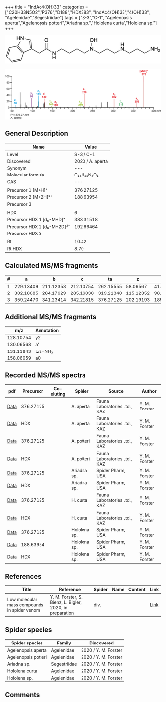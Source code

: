 +++
title = "IndAc4(OH)33"
categories = ["C20H33N5O2","P376","D188","HDX383",
"IndAc4(OH)33","4(OH)33",
"Agelenidae","Segestriidae"]
tags = ["S-3","C-1",
"Agelenopsis aperta","Agelenopsis potteri","Ariadna sp.","Hololena curta","Hololena sp."]
+++

![](/img/IndAc4(OH)33.png)

![](/img_MSMS/376_IndAc4(OH)33_Aa.png?classes=border)

## General Description

| Name                        | Value            |
|-----------------------------|------------------|
| Level                       | S-3 / C-1               |
| Discovered                  | 2020 / A. aperta |
| Synonym                     | ---              |
| Molecular formula           | C₂₀H₃₃N₅O₂       |
| CAS                         | ---              |
|                             |                  |
| Precursor 1 [M+H]⁺          | 376.27125        |
| Precursor 2 [M+2H]²⁺        | 188.63954        |
| Precursor 3                 |                  |
|                             |                  |
| HDX                         | 6                |
| Precursor HDX 1 [d₆-M+D]⁺   | 383.31518        |
| Precursor HDX 2 [d₆-M+2D]²⁺ | 192.66464        |
| Precursor HDX 3             |                  |
|                             |                  |
| Rt                          | 10.42            |
| Rt HDX                      | 8.70             |

## Calculated MS/MS fragments

| # | a         | b         | c         | ta        | z         | y         | tz        |
|---|-----------|-----------|-----------|-----------|-----------|-----------|-----------|
| 1 | 229.13409 | 211.12353 | 212.10754 | 262.15555 | 58.06567  | 41.03912  | 75.09222  |
| 2 | 302.18685 | 284.17629 | 285.16030 | 319.21340 | 115.12352 | 98.09697  | 148.14498 |
| 3 | 359.24470 | 341.23414 | 342.21815 | 376.27125 | 202.19193 | 185.16538 | 219.21848 |

## Additional MS/MS fragments

| m/z       | Annotation |
|-----------|------------|
| 128.10754 | y2'        |
| 130.06568 | a'         |
| 131.11843 | tz2-NH₃    |
| 158.06059 | a0         |

## Recorded MS/MS spectra

| pdf                                               | Precursor | Co-eluting | Spider    | Source                       | Author        |
|---------------------------------------------------|-----------|------------|-----------|------------------------------|---------------|
| [Data](/pdf/A-aperta/376_IndAc4(OH)33_Aa.pdf)     | 376.27125 |            | A. aperta | Fauna Laboratories Ltd., KAZ | Y. M. Forster |
| [Data](/pdf/A-aperta/376_IndAc4(OH)33_Aa_HDX.pdf) | HDX       |            | A. aperta | Fauna Laboratories Ltd., KAZ | Y. M. Forster |
| [Data](/pdf/A-potteri/376_IndAc4(OH)33_Ap.pdf) | 376.27125 |           | A. potteri | Fauna Laboratories Ltd., KAZ | Y. M. Forster |
| [Data](/pdf/A-potteri/376_IndAc4(OH)33_Ap.pdf) | HDX |           | A. potteri | Fauna Laboratories Ltd., KAZ | Y. M. Forster |
| [Data](/pdf/Ariadna-sp/376_IndAc4(OH)33_Ar-sp.pdf) | 376.27125 |           | Ariadna sp. | Spider Pharm, USA | Y. M. Forster |
| [Data](/pdf/Ariadna-sp/376_IndAc4(OH)33_Ar-sp_HDX.pdf) | HDX |           | Ariadna sp. | Spider Pharm, USA | Y. M. Forster |
| [Data](/pdf/H-curta/376_IndAc4(OH)33_Hc.pdf) | 376.27125 |           | H. curta | Fauna Laboratories Ltd., KAZ | Y. M. Forster |
| [Data](/pdf/H-curta/376_IndAc4(OH)33_Hc_HDX.pdf) | HDX |           | H. curta | Fauna Laboratories Ltd., KAZ | Y. M. Forster |
| [Data](/pdf/Hololena-sp/376_IndAc4(OH)33_Ho-sp.pdf) | 376.27125 |           | Hololena sp. | Spider Pharm, USA | Y. M. Forster |
| [Data](/pdf/Hololena-sp/376_IndAc4(OH)33_Ho-sp_2.pdf) | 188.63954 |           | Hololena sp. | Spider Pharm, USA | Y. M. Forster |
| [Data](/pdf/Hololena-sp/376_IndAc4(OH)33_Ho-sp_HDX.pdf) | HDX |           | Hololena sp. | Spider Pharm, USA | Y. M. Forster |

## References

| Title     | Reference   | Spider    | Name   | Content  | Link |
|-----------|-------------|-----------|--------|----------|-----|
| Low molecular mass compounds in spider venom      | Y. M. Forster, S. Bienz, L. Bigler, 2020, in preparation          | div.       |   |   | [Link](unknown) |

## Spider species

| Spider species     | Family     | Discovered           |
|--------------------|------------|----------------------|
| Agelenopsis aperta | Agelenidae | 2020 / Y. M. Forster |
| Agelenopsis potteri | Agelenidae | 2020 / Y. M. Forster |
| Ariadna sp. | Segestriidae | 2020 / Y. M. Forster |
| Hololena curta | Agelenidae | 2020 / Y. M. Forster |
| Hololena sp. | Agelenidae | 2020 / Y. M. Forster |


## Comments